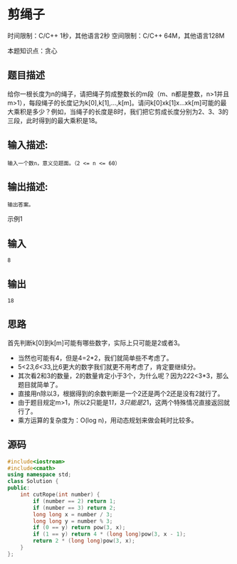 # 剪绳子

时间限制：C/C++ 1秒，其他语言2秒 空间限制：C/C++ 64M，其他语言128M

本题知识点：贪心

## 题目描述

给你一根长度为n的绳子，请把绳子剪成整数长的m段（m、n都是整数，n>1并且m>1），每段绳子的长度记为k[0],k[1],...,k[m]。请问k[0]xk[1]x...xk[m]可能的最大乘积是多少？例如，当绳子的长度是8时，我们把它剪成长度分别为2、3、3的三段，此时得到的最大乘积是18。

## 输入描述:

```
输入一个数n，意义见题面。（2 <= n <= 60）
```

## 输出描述:

```
输出答案。
```

示例1

## 输入

```
8
```

## 输出

```
18
```



## 思路

首先判断k[0]到k[m]可能有哪些数字，实际上只可能是2或者3。
 * 当然也可能有4，但是4=2*2，我们就简单些不考虑了。
 * 5<2*3,6<3*3,比6更大的数字我们就更不用考虑了，肯定要继续分。
 * 其次看2和3的数量，2的数量肯定小于3个，为什么呢？因为2*2*2<3*3，那么题目就简单了。
 * 直接用n除以3，根据得到的余数判断是一个2还是两个2还是没有2就行了。
 * 由于题目规定m>1，所以2只能是1*1，3只能是2*1，这两个特殊情况直接返回就行了。
 * 乘方运算的复杂度为：O(log n)，用动态规划来做会耗时比较多。

## 源码

```cpp
#include<iostream>
#include<cmath>
using namespace std;
class Solution {
public:
    int cutRope(int number) {
        if (number == 2) return 1;
        if (number == 3) return 2;
        long long x = number / 3;
        long long y = number % 3;
        if (0 == y) return pow(3, x);
        if (1 == y) return 4 * (long long)pow(3, x - 1);
        return 2 * (long long)pow(3, x);
    }
};
```

